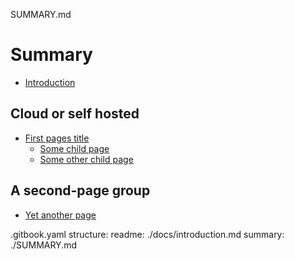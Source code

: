 SUMMARY.md
# Summary

* [Introduction](docs/introduction.md)

## Cloud or self hosted

* [First pages title](docs/page1/a.md)
    * [Some child page](docs/page1/b.md)
    * [Some other child page](docs/page1/c.md)

## A second-page group

* [Yet another page](docs/d.md)

.gitbook.yaml
structure:
  readme: ./docs/introduction.md
  summary: ./SUMMARY.md